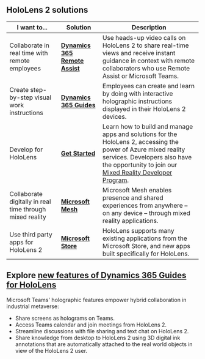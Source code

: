 ## HoloLens 2 solutions

| I want to... | Solution | Description |  
|---------| ------------|------------|
| Collaborate in real time with remote employees | [**Dynamics 365 Remote Assist**](https://dynamics.microsoft.com/mixed-reality/remote-assist/) | Use heads-up video calls on HoloLens 2 to share real-time views and receive instant guidance in context with remote collaborators who use Remote Assist or Microsoft Teams. | 
| Create step-by-step visual work instructions | [**Dynamics 365 Guides**](https://dynamics.microsoft.com/mixed-reality/guides/capabilities/) | Employees can create and learn by doing with interactive holographic instructions displayed in their HoloLens 2 devices. |
| Develop for HoloLens | [**Get Started**](/windows/mixed-reality/develop/development?tabs=unity) | Learn how to build and manage apps and solutions for the HoloLens 2, accessing the power of Azure mixed reality services. Developers also have the opportunity to join our [Mixed Reality Developer Program](https://www.microsoft.com/en-us/hololens/developers).|
| Collaborate digitally in real time through mixed reality | [**Microsoft Mesh**](https://www.microsoft.com/mesh) | Microsoft Mesh enables presence and shared experiences from anywhere – on any device – through mixed reality applications. |
| Use third party apps for HoloLens 2 | [**Microsoft Store**](../holographic-store-apps.md) | HoloLens supports many existing applications from the Microsoft Store, and new apps built specifically for HoloLens.

## Explore [new features of Dynamics 365 Guides for HoloLens](https://aka.ms/guidesupdates22)

Microsoft Teams' holographic features empower hybrid collaboration in industrial metaverse:

* Share screens as holograms on Teams.
* Access Teams calendar and join meetings from HoloLens 2.
* Streamline discussions with file sharing and text chat on HoloLens 2.
* Share knowledge from desktop to HoloLens 2 using 3D digital ink annotations that are automatically attached to the real world objects in view of the HoloLens 2 user.

